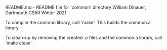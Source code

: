 README.md - README file for 'common' directory
William Dinauer, Dartmouth CS50 Winter 2021

To compile the common library, call 'make'. This builds the common.a library

To clean-up by removing the created .o files and the common.a library, call 'make clean'.
